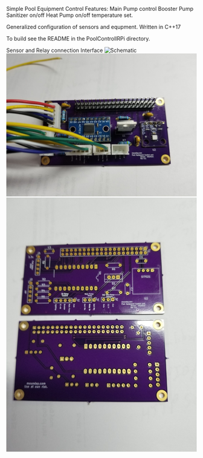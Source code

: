 Simple Pool Equipment Control
Features:
	Main Pump control
	Booster Pump 
	Sanitizer on/off
	Heat Pump on/off temperature set.


Generalized configuration of sensors and equpment.
Written in C++17 

To build see the README in the PoolControllRPi directory.

Sensor and Relay connection Interface
![Schematic](./Hardware/connectSch.pgf)
![RPi Pin 40](./Hardware/PiConnect.jpg)
![Bare Board](./Hardware/PiBare.jpg)
